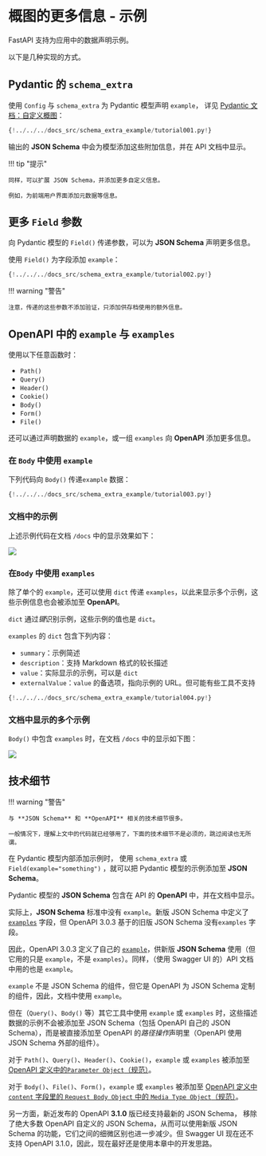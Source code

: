# 概图的更多信息 - 示例

FastAPI 支持为应用中的数据声明示例。

以下是几种实现的方式。

## Pydantic 的 `schema_extra`

使用 `Config` 与 `schema_extra` 为 Pydantic 模型声明 `example`， 详见 <a href="https://pydantic-docs.helpmanual.io/usage/schema/#schema-customization" class="external-link" target="_blank">Pydantic 文档：自定义概图</a>：

```Python hl_lines="15-23"
{!../../../docs_src/schema_extra_example/tutorial001.py!}
```

输出的 **JSON Schema** 中会为模型添加这些附加信息，并在 API 文档中显示。

!!! tip "提示"

    同样，可以扩展 JSON Schema，并添加更多自定义信息。
    
    例如，为前端用户界面添加元数据等信息。

## 更多 `Field` 参数

向 Pydantic 模型的 `Field()` 传递参数，可以为 **JSON Schema** 声明更多信息。

使用 `Field()` 为字段添加 `example`：

```Python hl_lines="4  10-13"
{!../../../docs_src/schema_extra_example/tutorial002.py!}
```

!!! warning "警告"

    注意，传递的这些参数不添加验证，只添加供存档使用的额外信息。

## OpenAPI 中的 `example` 与 `examples`

使用以下任意函数时：

* `Path()`
* `Query()`
* `Header()`
* `Cookie()`
* `Body()`
* `Form()`
* `File()`

还可以通过声明数据的 `example`，或一组 `examples` 向 **OpenAPI** 添加更多信息。

### 在 `Body` 中使用 `example`

下列代码向 `Body()`  传递`example` 数据：

```Python hl_lines="21-26"
{!../../../docs_src/schema_extra_example/tutorial003.py!}
```

### 文档中的示例

上述示例代码在文档 `/docs` 中的显示效果如下：

<img src="/img/tutorial/body-fields/image01.png">

### 在`Body` 中使用 `examples`

除了单个的 `example`，还可以使用 `dict` 传递 `examples`，以此来显示多个示例，这些示例信息也会被添加至 **OpenAPI**。

`dict` 通过*键*识别示例，这些示例的值也是 `dict`。

`examples` 的 `dict` 包含下列内容：

* `summary`：示例简述
* `description`：支持 Markdown 格式的较长描述
* `value`：实际显示的示例，可以是 `dict`
* `externalValue`：`value` 的备选项，指向示例的 URL。但可能有些工具不支持

```Python hl_lines="22-48"
{!../../../docs_src/schema_extra_example/tutorial004.py!}
```

### 文档中显示的多个示例

`Body()` 中包含 `examples` 时，在文档 `/docs` 中的显示如下图：

<img src="/img/tutorial/body-fields/image02.png">

## 技术细节

!!! warning "警告"

    与 **JSON Schema** 和 **OpenAPI** 相关的技术细节很多。
    
    一般情况下，理解上文中的代码就已经够用了，下面的技术细节不是必须的，跳过阅读也无所谓。

在 Pydantic 模型内部添加示例时， 使用 `schema_extra` 或 `Field(example="something")` ，就可以把 Pydantic 模型的示例添加至 **JSON Schema**。

Pydantic 模型的 **JSON Schema** 包含在 API 的 **OpenAPI** 中，并在文档中显示。

实际上，**JSON Schema** 标准中没有 `example`。新版 JSON Schema 中定义了 <a href="https://json-schema.org/draft/2019-09/json-schema-validation.html#rfc.section.9.5" class="external-link" target="_blank">`examples`</a> 字段，但  OpenAPI 3.0.3 基于的旧版 JSON Schema 没有`examples` 字段。

因此，OpenAPI 3.0.3 定义了自己的 <a href="https://github.com/OAI/OpenAPI-Specification/blob/master/versions/3.0.3.md#fixed-fields-20" class="external-link" target="_blank">`example`</a>，供新版  **JSON Schema** 使用（但它用的只是 `example`，不是 `examples`）。同样，（使用 Swagger UI 的）API 文档中用的也是 `example`。

`example` 不是 JSON Schema 的组件，但它是 OpenAPI 为  JSON Schema 定制的组件，因此，文档中使用 `example`。

但在（`Query()`、`Body()` 等）其它工具中使用 `example` 或 `examples` 时，这些描述数据的示例不会被添加至 JSON Schema（包括 OpenAPI 自己的 JSON Schema），而是被直接添加至 OpenAPI 的*路径操作*声明里（OpenAPI 使用 JSON Schema 外部的组件）。

对于 `Path()`、`Query()`、`Header()`、`Cookie()`，`example` 或 `examples` 被添加至 <a href="https://github.com/OAI/OpenAPI-Specification/blob/main/versions/3.0.3.md#parameter-object" class="external-link" target="_blank">OpenAPI 定义中的`Parameter Object`（规范）</a>。

对于 `Body()`、`File()`、`Form()`，`example` 或 `examples` 被添加至 <a href="https://github.com/OAI/OpenAPI-Specification/blob/main/versions/3.0.3.md#mediaTypeObject" class="external-link" target="_blank">OpenAPI 定义中`content` 字段里的 `Request Body Object` 中的 `Media Type Object`（规范）</a>。

另一方面，新近发布的 OpenAPI **3.1.0** 版已经支持最新的 JSON Schema， 移除了绝大多数 OpenAPI 自定义的 JSON Schema，从而可以使用新版 JSON Schema 的功能，它们之间的细微区别也进一步减少。但 Swagger UI 现在还不支持 OpenAPI 3.1.0，因此，现在最好还是使用本章中的开发思路。
